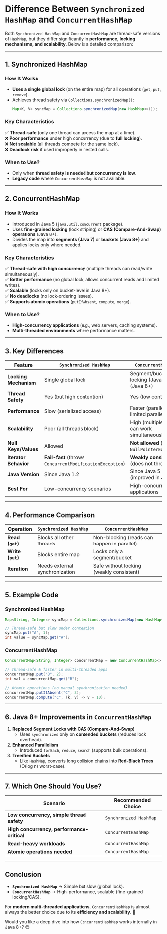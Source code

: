 # **Difference Between `Synchronized HashMap` and `ConcurrentHashMap`**

Both `Synchronized HashMap` and `ConcurrentHashMap` are thread-safe versions of `HashMap`, but they differ significantly in **performance, locking mechanisms, and scalability**. Below is a detailed comparison:

---

## **1. Synchronized HashMap**
### **How It Works**
- **Uses a single global lock** (on the entire map) for all operations (`get`, `put`, `remove`).
- Achieves thread safety via `Collections.synchronizedMap()`:
  ```java
  Map<K, V> syncMap = Collections.synchronizedMap(new HashMap<>());
  ```

### **Key Characteristics**
✅ **Thread-safe** (only one thread can access the map at a time).  
❌ **Poor performance** under high concurrency (due to **full locking**).  
❌ **Not scalable** (all threads compete for the same lock).  
❌ **Deadlock risk** if used improperly in nested calls.  

### **When to Use?**
- Only when **thread safety is needed but concurrency is low**.
- **Legacy code** where `ConcurrentHashMap` is not available.

---

## **2. ConcurrentHashMap**
### **How It Works**
- Introduced in Java 5 (`java.util.concurrent` package).
- Uses **fine-grained locking** (lock striping) or **CAS (Compare-And-Swap) operations** (Java 8+).
- Divides the map into **segments (Java 7)** or **buckets (Java 8+)** and applies locks only where needed.

### **Key Characteristics**
✅ **Thread-safe with high concurrency** (multiple threads can read/write simultaneously).  
✅ **Better performance** (no global lock, allows concurrent reads and limited writes).  
✅ **Scalable** (locks only on bucket-level in Java 8+).  
✅ **No deadlocks** (no lock-ordering issues).  
✅ **Supports atomic operations** (`putIfAbsent`, `compute`, `merge`).  

### **When to Use?**
- **High-concurrency applications** (e.g., web servers, caching systems).
- **Multi-threaded environments** where performance matters.

---

## **3. Key Differences**

| Feature | `Synchronized HashMap` | `ConcurrentHashMap` |
|---------|-----------------------|----------------------|
| **Locking Mechanism** | Single global lock | Segment/bucket-level locking (Java 7), CAS (Java 8+) |
| **Thread Safety** | Yes (but high contention) | Yes (low contention) |
| **Performance** | Slow (serialized access) | Faster (parallel reads, limited parallel writes) |
| **Scalability** | Poor (all threads block) | High (multiple threads can work simultaneously) |
| **Null Keys/Values** | Allowed | **Not allowed** (throws `NullPointerException`) |
| **Iterator Behavior** | **Fail-fast** (throws `ConcurrentModificationException`) | **Weakly consistent** (does not throw CME) |
| **Java Version** | Since Java 1.2 | Since Java 5 (improved in Java 8) |
| **Best For** | Low-concurrency scenarios | High-concurrency applications |

---

## **4. Performance Comparison**
| Operation | `Synchronized HashMap` | `ConcurrentHashMap` |
|-----------|-----------------------|----------------------|
| **Read (`get`)** | Blocks all other threads | Non-blocking (reads can happen in parallel) |
| **Write (`put`)** | Blocks entire map | Locks only a segment/bucket |
| **Iteration** | Needs external synchronization | Safe without locking (weakly consistent) |

---

## **5. Example Code**
### **Synchronized HashMap**
```java
Map<String, Integer> syncMap = Collections.synchronizedMap(new HashMap<>());

// Thread-safe but slow under contention
syncMap.put("A", 1);
int value = syncMap.get("A");
```

### **ConcurrentHashMap**
```java
ConcurrentMap<String, Integer> concurrentMap = new ConcurrentHashMap<>();

// Thread-safe & faster in multi-threaded apps
concurrentMap.put("B", 2);
int val = concurrentMap.get("B");

// Atomic operations (no manual synchronization needed)
concurrentMap.putIfAbsent("C", 3);
concurrentMap.compute("C", (k, v) -> v + 10);
```

---

## **6. Java 8+ Improvements in `ConcurrentHashMap`**
1. **Replaced Segment Locks with CAS (Compare-And-Swap)**  
   - Uses `synchronized` only on **contended buckets** (reduces lock overhead).
2. **Enhanced Parallelism**  
   - Introduced `forEach`, `reduce`, `search` (supports bulk operations).
3. **Treeified Buckets**  
   - Like `HashMap`, converts long collision chains into **Red-Black Trees** (O(log n) worst-case).

---

## **7. Which One Should You Use?**
| Scenario | Recommended Choice |
|----------|-------------------|
| **Low concurrency, simple thread safety** | `Synchronized HashMap` |
| **High concurrency, performance-critical** | `ConcurrentHashMap` |
| **Read-heavy workloads** | `ConcurrentHashMap` |
| **Atomic operations needed** | `ConcurrentHashMap` |

---

## **Conclusion**
- **`Synchronized HashMap`** → Simple but slow (global lock).  
- **`ConcurrentHashMap`** → High-performance, scalable (fine-grained locking/CAS).  

For **modern multi-threaded applications**, `ConcurrentHashMap` is almost always the better choice due to its **efficiency and scalability**. 🚀  

Would you like a deep dive into how `ConcurrentHashMap` works internally in Java 8+? 😊
